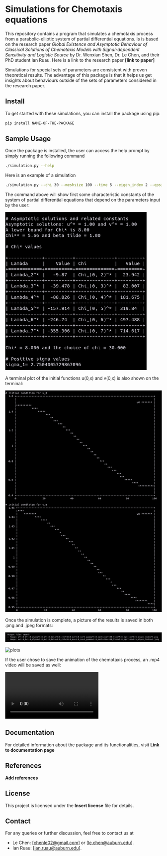 # Simulations for Chemotaxis equations

This repository contains a program that simulates a chemotaxis process from a parabolic-elliptic system of partial differential equations. Is is based on the research paper *Global Existence and Asymptotic Behaviour of Classical Solutions of Chemotaxis Models with Signal-dependent Sensitivity and Logistic Source* by Dr. Wenxian Shen, Dr. Le Chen, and their PhD student Ian Ruau. Here is a link to the research paper **[link to paper]**

Simulations for special sets of parameters are consistent with proven theoretical results. The advantage of this package is that it helps us get insights about behaviours outside of the sets of parameters considered in the research paper.

<!-- ## Features -->
<!---->
<!-- - Comprehensive simulations of different surface growth models. -->
<!-- - Easy-to-use interface for conducting and analyzing simulations. -->
<!-- - Detailed documentation for understanding and extending the simulations. -->

## Install

To get started with these simulations, you can install the package using pip:

```bash
pip install NAME-OF-THE-PACKAGE
```

## Sample Usage

Once the package is installed, the user can access the help prompt by simply
running the following command

```bash
./simulation.py --help
```

Here is an example of a simulation

```bash
./simulation.py --chi 30 --meshsize 100 --time 5 --eigen_index 2 --epsilon 0.5 --generate_video yes
```

The command above will show first some characteristic constants of the system of
partial differential equations that depend on the parameters input by the user:

![constants](./homepage/chi_table.png)

A terminal plot of the initial functions u(0,x) and v(0,x) is also shown on the
terminal:

![initial_plots](./homepage/u_v_terminal_plots.png)

Once the simulation is complete, a picture of the results is saved in both .png
and .jpeg formats:

![images_saved](./homepage/images_saved.png)

![plots](./a=1-0_b=1-0_alpha=1-0_m=1-0_beta=1-0_chi=150-0_mu=1-0_nu=1-0_gamma=1-0_meshsize=100_time=2-3_Epsilon=0-001_EigenIndex=2.png)

If the user chose to save the animation of the chemotaxis process, an .mp4 video
will be saved as well:

![video](./homepage/a=1-0_b=1-0_alpha=1-0_m=1-0_beta=1-0_chi=30-0_mu=1-0_nu=1_gamma=1-0_meshsize=100_time=5-0_epsilon=0-5_eigen_index=2.mp4)

## Documentation

For detailed information about the package and its functionalities, visit **Link
to documentation page**

<!-- ## How to Contribute -->
<!---->
<!-- Contributions to this project are welcome! To contribute, please: -->
<!---->
<!-- 1. Fork the repository. -->
<!-- 2. Create a new branch for your feature. -->
<!-- 3. Add your changes and commit them. -->
<!-- 4. Push to the branch. -->
<!-- 5. Create a new pull request. -->

## References

**Add references**

## License

This project is licensed under the **Insert license** file for details.

## Contact

For any queries or further discussion, feel free to contact us at

- Le Chen: [chenle02@gmail.com] or [le.chen@auburn.edu].
- Ian Ruau: [ian.ruau@auburn.edu].
